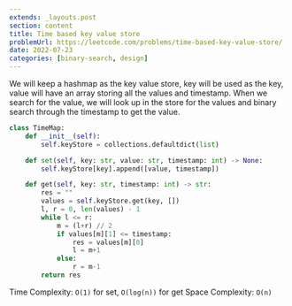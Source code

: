 ```yaml
---
extends: _layouts.post
section: content
title: Time based key value store
problemUrl: https://leetcode.com/problems/time-based-key-value-store/
date: 2022-07-23
categories: [binary-search, design]
---
```


We will keep a hashmap as the key value store, key will be used as the key, value will have an array storing all the values and timestamp. When we search for the value, we will look up in the store for the values and binary search through the timestamp to get the value.

```python
class TimeMap:
    def __init__(self):
        self.keyStore = collections.defaultdict(list)

    def set(self, key: str, value: str, timestamp: int) -> None:
        self.keyStore[key].append([value, timestamp])

    def get(self, key: str, timestamp: int) -> str:
        res = ""
        values = self.keyStore.get(key, [])
        l, r = 0, len(values) - 1
        while l <= r:
            m = (l+r) // 2
            if values[m][1] <= timestamp:
                res = values[m][0]
                l = m+1
            else:
                r = m-1
        return res
```

Time Complexity: `O(1)` for set, `O(log(n))` for get
Space Complexity: `O(n)`